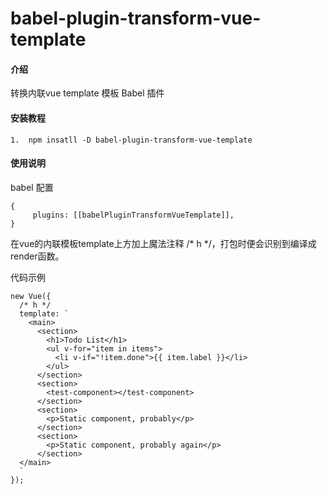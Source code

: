 # babel-plugin-transform-vue-template

#### 介绍
转换内联vue template 模板 Babel 插件


#### 安装教程

```
1.  npm insatll -D babel-plugin-transform-vue-template
```

#### 使用说明

babel 配置
```
{
     plugins: [[babelPluginTransformVueTemplate]],
}
```

在vue的内联模板template上方加上魔法注释 /* h */，打包时便会识别到编译成render函数。


代码示例
```
new Vue({
  /* h */
  template: `
    <main>
      <section>
        <h1>Todo List</h1>
        <ul v-for="item in items">
          <li v-if="!item.done">{{ item.label }}</li>
        </ul>
      </section>
      <section>
        <test-component></test-component>
      </section>
      <section>
        <p>Static component, probably</p>
      </section>
      <section>
        <p>Static component, probably again</p>
      </section>
  </main>
  `
});
```

